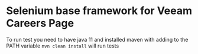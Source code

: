 # Selenium base framework for Veeam Careers Page
To run test you need to have java 11 and installed maven with adding to the PATH variable
`mvn clean install` will run tests
